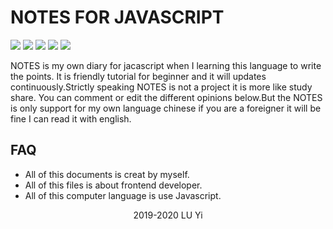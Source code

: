 # NOTES FOR JAVASCRIPT

![](<https://img.shields.io/badge/Version-1.0-orange.svg>)
![](<https://img.shields.io/badge/Level-Bronz-red.svg>)
![](<https://img.shields.io/badge/Master-eivmosn-blue.svg>)
![](<https://img.shields.io/badge/Code-JavaScript-green.svg>)
![](https://img.shields.io/badge/Update-continuously-blueviolet.svg)

NOTES is my own diary for jacascript when I learning this language to write the points. It is friendly tutorial for beginner and it will updates continuously.Strictly speaking NOTES is not a project it is more like study share. You can comment or edit the different opinions below.But the NOTES is only support for my own language chinese if you are a foreigner it will be fine I can read it with english.

## FAQ

- All of this documents is creat by myself.
- All of this files is about frontend developer.
- All of this computer language is use Javascript.

<p align='center'>2019-2020 LU Yi</p>

